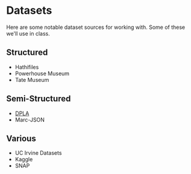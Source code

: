 # Datasets

Here are some notable dataset sources for working with. Some of these we'll use in class.

## Structured

- ‎Hathifiles
- ‎Powerhouse Museum
- ‎Tate Museum

## Semi-Structured

- [DPLA](https://pro.dp.la/developers/bulk-download)
- ‎Marc-JSON

## Various

- ‎UC Irvine Datasets
- ‎Kaggle
- ‎SNAP
